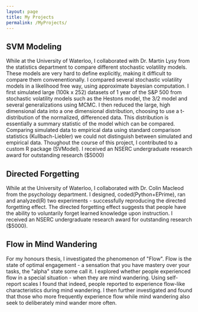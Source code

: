 ```yaml
---
layout: page
title: My Projects
permalink: /MyProjects/
---
```


  <h2>SVM Modeling</h2>
  While at the University of Waterloo, I collaborated with Dr. Martin Lysy from the statistics department to compare different stochastic volatility models. These models are very hard to define explicitly, making it difficult to compare them convenentionally. I compared several stochastic volatility models in a likelihood free way, using approximate bayesian computation.  I first simulated large (100k x 252) datasets of 1 year of the S&P 500 from stochastic volatility models such as the Hestons model, the 3/2 model and several generalizations using MCMC. I then reduced the large, high dimensional data into a one dimensional distribution, choosing to use a t-distribution of the normalized, differenced data. This distribution is essentially a summary statistic of the model which can be compared. Comparing simulated data to empirical data using standard comparison statistics (Kullbach-Liebler) we could not distinguish between simulated and empirical data. Thoughout the course of this project, I contributed to a custom R package (SVModel). I received an NSERC undergraduate research award for outstanding research ($5000)
  
  <h2>Directed Forgetting</h2>
  While at the University of Waterloo, I collaborated with Dr. Colin Macleod from the psychology department.
  I designed, coded(Python+EPrime), ran and analyzed(R) two experiments - successfully reproducing the directed forgetting effect. The directed forgetting effect suggests that people have the ability to voluntarily forget learned knowledge upon instruction. I received an NSERC undergraduate research award for outstanding research ($5000).
  
  <h2>Flow in Mind Wandering</h2>
  For my honours thesis, I investigated the phenomenon of "Flow". Flow is the state of optimal engagement - a sensation that you have mastery over your tasks, the "alpha" state some call it. 
  I explored whether people experienced flow in a special situation - when they are mind wandering. Using self-report scales I found that indeed, people reported to experience flow-like characteristics during mind wandering. I then further investigated and found that those who more frequently experience flow while mind wandering also seek to deliberately mind wander more often.
